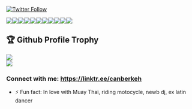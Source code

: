 [![Twitter Follow](https://img.shields.io/twitter/follow/canberkeh?color=1DA1F2&logo=twitter&style=for-the-badge)](https://twitter.com/intent/follow?original_referer=https%3A%2F%2Fgithub.com%2Fcanberkeh&screen_name=canberkeh)

<img src="https://img.shields.io/badge/Python-3776AB?style=for-the-badge&logo=python&logoColor=white" /><img src="https://img.shields.io/badge/Flask-000000?style=for-the-badge&logo=flask&logoColor=white" /><img src="https://img.shields.io/badge/Django-092E20?style=for-the-badge&logo=django&logoColor=white" /><img src="https://img.shields.io/badge/HTML5-E34F26?style=for-the-badge&logo=html5&logoColor=white" /><img src="https://img.shields.io/badge/CSS-239120?style=for-the-badge&logo=css3&logoColor=white" /><img src="https://img.shields.io/badge/MongoDB-4EA94B?style=for-the-badge&logo=mongodb&logoColor=white" /><img src="https://img.shields.io/badge/Git-F05032?style=for-the-badge&logo=git&logoColor=white"/><img src="https://img.shields.io/badge/SQLite-07405E?style=for-the-badge&logo=sqlite&logoColor=white" /><img src="https://img.shields.io/badge/rabbitmq-%23FF6600.svg?&style=for-the-badge&logo=rabbitmq&logoColor=white"/><img src="https://img.shields.io/badge/Docker-2CA5E0?style=for-the-badge&logo=docker&logoColor=white"/><img src="https://img.shields.io/badge/Selenium-43B02A?style=for-the-badge&logo=Selenium&logoColor=white"/> 


<h2>🏆 Github Profile Trophy</h2>
<img src="https://github-profile-trophy.vercel.app/?username=canberkeh&column=8&theme=gruvbox"/>
<div>
  <img src="https://github-readme-stats.vercel.app/api/top-langs/?username=canberkeh&layout=compact&langs_count=8&theme=gruvbox" />
</div>

### Connect with me:  https://linktr.ee/canberkeh

- ⚡ Fun fact: In love with Muay Thai, riding motocycle, newb dj, ex latin dancer